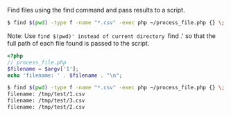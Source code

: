 Find files using the find command and pass results to a script.

```bash
$ find $(pwd) -type f -name "*.csv" -exec php ~/process_file.php {} \;
```

Note: Use `find $(pwd)' instead of current directory `find .' so that the full path of each file found is passed to the script.

```php
<?php
// process_file.php
$filename = $argv['1'];
echo 'filename: ' . $filename . "\n";
```

```bash
$ find $(pwd) -type f -name "*.csv" -exec php ~/process_file.php {} \;
filename: /tmp/test/1.csv
filename: /tmp/test/3.csv
filename: /tmp/test/2.csv
```